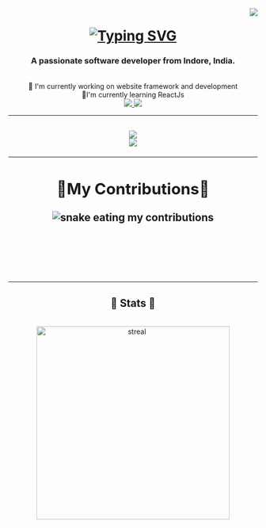 <img align="right" src="https://visitor-badge.laobi.icu/badge?page_id=lakshzero.visitor-badge" />
<h1 align="center">
<a href="https://git.io/typing-svg">
  <img src="https://readme-typing-svg.demolab.com?font=Righteous&color=C8B5F7&background=000000&center=true&vCenter=true&random=false&width=500&height=70&duration=1900&lines=HEY+THERE!!!%F0%9F%91%8B+;I'm+Lakshya+Raghuwanshi!!!" alt="Typing SVG" /></a>
</h1>
<h3 align="center">A passionate software developer from Indore, India. </h3>
<br/>
<div align="center">
🔭 I'm currently working on website framework and development
  <br/>
🌱I'm currently learning ReactJs
</div>
<div align="center">
<a href="mailto:lakshayraghuwanshi@gmail.com" target="_blank" />
<img src="http://img.shields.io/badge/Gmail-333333?style=for-the-badge&logo=gmail&logoColor=red" target="_blank" />
</a>
<a href="http://linkedin.com/in/lakshya-raguwanshi-859a33162" target="_blank"/>
<img src="https://img.shields.io/badge/LinkedIn-0077B5?style=for-the-badge&logo=linkedin&logoColor=white"target="_blank" />
</a>
</div>
<hr/>
<h2 align="center">
<a herf="https://skillicons.dev">
  <img src="https://skillicons.dev/icons?i=nodejs,github,python,javascript,express,firebase,mongodb,c,java"/><br>
  <img src="https://skillicons.dev/icons?i=react,r,bootstrap,mui,mysql,flask,html,css,vscode,figma,git"/>
</a>
</div>
<br/>
<hr/>
<div align="center"> 
<h2>💫My Contributions💫</h2>
<img alt="snake eating my contributions" src="https://raw.githubusercontent.com/lakshzero/lakshzero/output/github-contributions-grid-snake.svg" />

<br/><br/><br/>
</div>


<hr/>


<h2 align="center">🌟 Stats  🌟</h2>
<br>
<div align="center">
<img width=390 src="https://streak-stats.demolab.com/?user=lakshzero&count_private=true&theme-react&border_radius=10" alt=streal stats"/>
<img width=390 src="https://







